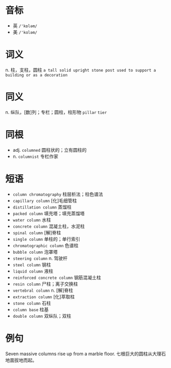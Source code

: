 # 音标

- 英 `/'kɒləm/`
- 美 `/'kɑləm/`

# 词义

n. 柱，支柱，圆柱
`a tall solid upright stone post used to support a building or as a decoration`

# 同义

n. 纵队，[数]列；专栏；圆柱，柱形物
`pillar` `tier`

# 同根

- adj. `columned` 圆柱状的；立有圆柱的
- n. `columnist` 专栏作家

# 短语

- `column chromatography` 柱层析法；柱色谱法
- `capillary column` [化]毛细管柱
- `distillation column` 蒸馏柱
- `packed column` 填充塔；填充蒸馏塔
- `water column` 水柱
- `concrete column` 混凝土柱，水泥柱
- `spinal column` [解]脊柱
- `single column` 单柱的；单行索引
- `chromatographic column` 色谱柱
- `bubble column` 泡罩塔
- `steering column` n. 驾驶杆
- `steel column` 钢柱
- `liquid column` 液柱
- `reinforced concrete column` 钢筋混凝土柱
- `resin column` 尸柱；离子交换柱
- `vertebral column` n. [解]脊柱
- `extraction column` [化]萃取柱
- `stone column` 石柱
- `column base` 柱基
- `double column` 双纵队；双柱

# 例句

Seven massive columns rise up from a marble floor.
七根巨大的圆柱从大理石地面拔地而起。


